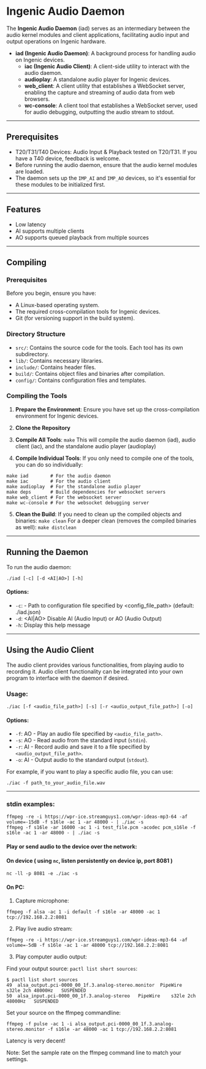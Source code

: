 # Ingenic Audio Daemon

The **Ingenic Audio Daemon** (iad) serves as an intermediary between the audio kernel modules and client applications, facilitating audio input and output operations on Ingenic hardware.

- **iad (Ingenic Audio Daemon)**: A background process for handling audio on Ingenic devices.
  - **iac (Ingenic Audio Client)**: A client-side utility to interact with the audio daemon.
  - **audioplay**: A standalone audio player for Ingenic devices.
  - **web_client**: A client utility that establishes a WebSocket server, enabling the capture and streaming of audio data from web browsers.
  - **wc-console**: A client tool that establishes a WebSocket server, used for audio debugging, outputting the audio stream to stdout.

---

## Prerequisites

- T20/T31/T40 Devices: Audio Input & Playback tested on T20/T31.  If you have a T40 device, feedback is welcome.
- Before running the audio daemon, ensure that the audio kernel modules are loaded.
- The daemon sets up the `IMP_AI` and `IMP_AO` devices, so it's essential for these modules to be initialized first.

---

## Features

- Low latency
- AI supports multiple clients
- AO supports queued playback from multiple sources

---

## Compiling

### Prerequisites

Before you begin, ensure you have:

- A Linux-based operating system.
- The required cross-compilation tools for Ingenic devices.
- Git (for versioning support in the build system).

### Directory Structure

- `src/`: Contains the source code for the tools. Each tool has its own subdirectory.
- `lib/`: Contains necessary libraries.
- `include/`: Contains header files.
- `build/`: Contains object files and binaries after compilation.
- `config/`: Contains configuration files and templates.

### Compiling the Tools

1. **Prepare the Environment**: Ensure you have set up the cross-compilation environment for Ingenic devices.

2. **Clone the Repository**

3. **Compile All Tools**: `make`
This will compile the audio daemon (iad), audio client (iac), and the standalone audio player (audioplay)

4. **Compile Individual Tools**:
If you only need to compile one of the tools, you can do so individually:
```
make iad        # For the audio daemon
make iac        # For the audio client
make audioplay  # For the standalone audio player
make deps       # Build dependencies for websocket servers
make web_client # For the websocket server
make wc-console # For the websocket debugging server
```

5. **Clean the Build**:
If you need to clean up the compiled objects and binaries:
`make clean`
For a deeper clean (removes the compiled binaries as well):
`make distclean`

---

## Running the Daemon

To run the audio daemon:

```
./iad [-c] [-d <AI|AO>] [-h]
```

#### Options:

- `-c`: <path> - Path to configuration file specified by <config_file_path> (default: ./iad.json)
- `-d`: <AI|AO>  Disable AI (Audio Input) or AO (Audio Output)
- `-h`:          Display this help message

---

## Using the Audio Client

The audio client provides various functionalities, from playing audio to recording it.  Audio client functionality can be integrated into your own program to interface with the daemon if desired.

### Usage:

```
./iac [-f <audio_file_path>] [-s] [-r <audio_output_file_path>] [-o]
```

#### Options:

- `-f`: AO - Play an audio file specified by `<audio_file_path>`.
- `-s`: AO - Read audio from the standard input (`stdin`).
- `-r`: AI - Record audio and save it to a file specified by `<audio_output_file_path>`.
- `-o`: AI - Output audio to the standard output (`stdout`).

For example, if you want to play a specific audio file, you can use:

```
./iac -f path_to_your_audio_file.wav
```

---

### stdin examples:

```
ffmpeg -re -i https://wpr-ice.streamguys1.com/wpr-ideas-mp3-64 -af volume=-15dB -f s16le -ac 1 -ar 48000 - | ./iac -s
ffmpeg -f s16le -ar 16000 -ac 1 -i test_file.pcm -acodec pcm_s16le -f s16le -ac 1 -ar 48000 - | ./iac -s
```

#### Play or send audio to the device over the network:

#### On device ( using `nc`, listen persistently on device ip, port 8081 )

```
nc -ll -p 8081 -e ./iac -s
```

#### On PC:

1. Capture microphone:
```
ffmpeg -f alsa -ac 1 -i default -f s16le -ar 48000 -ac 1 tcp://192.168.2.2:8081
```

2. Play live audio stream:
```
ffmpeg -re -i https://wpr-ice.streamguys1.com/wpr-ideas-mp3-64 -af volume=-5dB -f s16le -ac 1 -ar 48000 tcp://192.168.2.2:8081
```

3. Play computer audio output:  

Find your output source:
`pactl list short sources`:
```
$ pactl list short sources
49	alsa_output.pci-0000_00_1f.3.analog-stereo.monitor	PipeWire	s32le 2ch 48000Hz	SUSPENDED
50	alsa_input.pci-0000_00_1f.3.analog-stereo	PipeWire	s32le 2ch 48000Hz	SUSPENDED
```

Set your source on the ffmpeg commandline:
```
ffmpeg -f pulse -ac 1 -i alsa_output.pci-0000_00_1f.3.analog-stereo.monitor -f s16le -ar 48000 -ac 1 tcp://192.168.2.2:8081
```

Latency is very decent!

Note: Set the sample rate on the ffmpeg command line to match your settings.
